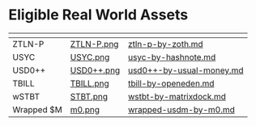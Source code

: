 # Eligible Real World Assets

<table data-view="cards"><thead><tr><th></th><th data-hidden data-card-cover data-type="files"></th><th data-hidden data-card-target data-type="content-ref"></th></tr></thead><tbody><tr><td>ZTLN-P</td><td><a href="../../.gitbook/assets/ZTLN-P.png">ZTLN-P.png</a></td><td><a href="ztln-p-by-zoth.md">ztln-p-by-zoth.md</a></td></tr><tr><td>USYC</td><td><a href="../../.gitbook/assets/USYC.png">USYC.png</a></td><td><a href="usyc-by-hashnote.md">usyc-by-hashnote.md</a></td></tr><tr><td>USD0++</td><td><a href="../../.gitbook/assets/USD0++.png">USD0++.png</a></td><td><a href="usd0++-by-usual-money.md">usd0++-by-usual-money.md</a></td></tr><tr><td>TBILL</td><td><a href="../../.gitbook/assets/TBILL.png">TBILL.png</a></td><td><a href="tbill-by-openeden.md">tbill-by-openeden.md</a></td></tr><tr><td>wSTBT</td><td><a href="../../.gitbook/assets/STBT.png">STBT.png</a></td><td><a href="wstbt-by-matrixdock.md">wstbt-by-matrixdock.md</a></td></tr><tr><td>Wrapped $M</td><td><a href="../../.gitbook/assets/m0.png">m0.png</a></td><td><a href="wrapped-usdm-by-m0.md">wrapped-usdm-by-m0.md</a></td></tr></tbody></table>


